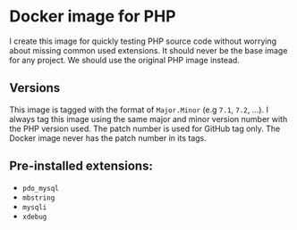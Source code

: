 # Docker image for PHP

I create this image for quickly testing PHP source code without worrying about missing common used extensions. It should never be the base image for any project. We should use the original PHP image instead.

## Versions

This image is tagged with the format of `Major.Minor` (e.g `7.1`, `7.2`, ...). I always tag this image using the same major and minor version number with the PHP version used. The patch number is used for GitHub tag only. The Docker image never has the patch number in its tags.

## Pre-installed extensions:

- `pdo_mysql`
- `mbstring`
- `mysqli`
- `xdebug`
